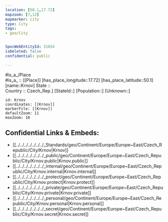 ```yaml
---
location: [50.1,17.72] 
mapzoom: [7,12] 
mapmarker: city 
type: City
tags:
- geo/City


SpocWebEntityId: 31654
isDeleted: false
confidential: public

---
```

#is_a_/Place  
#is_a_ :: [[Place]] 
[has_place_longitude::17.72] 
[has_place_latitude::50.1] 
[name::Krnov] 
State ::  
Country :: Czech_Rep.] 
[StateId::] 
[Population::] 
[Unknown::] 


```leaflet
id: Krnov
coordinates: [[Krnov]] 
markerFile: [[Krnov]] 
defaultZoom: 11 
maxZoom: 18
```


## Confidential Links & Embeds: 
- [[../../../../../../../_Standards/geo/Continent/Europe/Europe~East/Czech_Republic/City/Krnov|Krnov]] 
- [[../../../../../../../_public/geo/Continent/Europe/Europe~East/Czech_Republic/City/Krnov.public|Krnov.public]] 
- [[../../../../../../../_internal/geo/Continent/Europe/Europe~East/Czech_Republic/City/Krnov.internal|Krnov.internal]] 
- [[../../../../../../../_protect/geo/Continent/Europe/Europe~East/Czech_Republic/City/Krnov.protect|Krnov.protect]] 
- [[../../../../../../../_private/geo/Continent/Europe/Europe~East/Czech_Republic/City/Krnov.private|Krnov.private]] 
- [[../../../../../../../_personal/geo/Continent/Europe/Europe~East/Czech_Republic/City/Krnov.personal|Krnov.personal]] 
- [[../../../../../../../_secret/geo/Continent/Europe/Europe~East/Czech_Republic/City/Krnov.secret|Krnov.secret]] 

